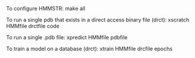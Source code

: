 To configure HMMSTR:
make all

To run a single pdb that exists in a direct access binary file (drct):
xscratch HMMfile drctfile code

To run a single .pdb file:
xpredict HMMfile pdbfile

To train a model on a database (drct):
xtrain HMMfile drcfile epochs

